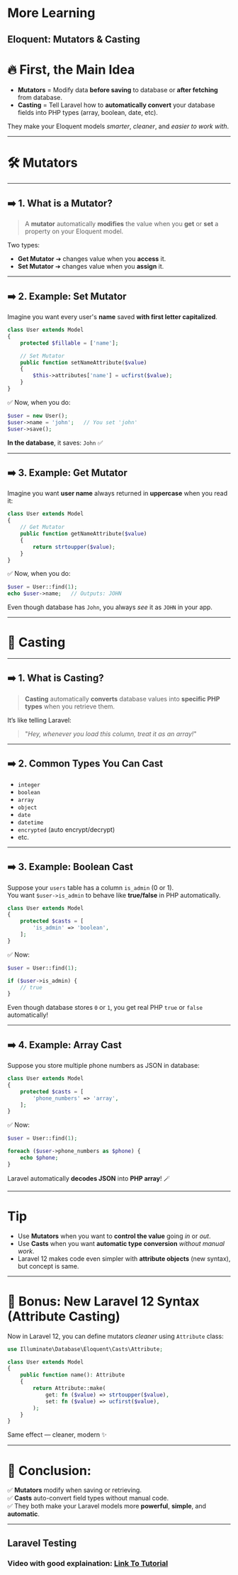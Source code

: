 # More Learning

## Eloquent: Mutators & Casting

# 🔥 First, the Main Idea

- **Mutators** = Modify data **before saving** to database or **after fetching** from database.
- **Casting** = Tell Laravel how to **automatically convert** your database fields into PHP types (array, boolean, date, etc).

They make your Eloquent models *smarter*, *cleaner*, and *easier to work with*.

---

# 🛠️ Mutators

---

## ➡️ 1. What is a Mutator?

> A **mutator** automatically **modifies** the value when you **get** or **set** a property on your Eloquent model.

Two types:
- **Get Mutator** ➔ changes value when you **access** it.
- **Set Mutator** ➔ changes value when you **assign** it.

---

## ➡️ 2. Example: Set Mutator

Imagine you want every user's **name** saved **with first letter capitalized**.

```php
class User extends Model
{
    protected $fillable = ['name'];

    // Set Mutator
    public function setNameAttribute($value)
    {
        $this->attributes['name'] = ucfirst($value);
    }
}
```

✅ Now, when you do:

```php
$user = new User();
$user->name = 'john';   // You set 'john'
$user->save();
```

**In the database**, it saves: `John` ✅

---

## ➡️ 3. Example: Get Mutator

Imagine you want **user name** always returned in **uppercase** when you read it:

```php
class User extends Model
{
    // Get Mutator
    public function getNameAttribute($value)
    {
        return strtoupper($value);
    }
}
```

✅ Now, when you do:

```php
$user = User::find(1);
echo $user->name;   // Outputs: JOHN
```

Even though database has `John`, you always *see* it as `JOHN` in your app.

---

# 🧬 Casting

---

## ➡️ 1. What is Casting?

> **Casting** automatically **converts** database values into **specific PHP types** when you retrieve them.

It’s like telling Laravel:

> "*Hey, whenever you load this column, treat it as an array!*"

---

## ➡️ 2. Common Types You Can Cast

- `integer`
- `boolean`
- `array`
- `object`
- `date`
- `datetime`
- `encrypted` (auto encrypt/decrypt)
- etc.

---

## ➡️ 3. Example: Boolean Cast

Suppose your `users` table has a column `is_admin` (0 or 1).  
You want `$user->is_admin` to behave like **true/false** in PHP automatically.

```php
class User extends Model
{
    protected $casts = [
        'is_admin' => 'boolean',
    ];
}
```

✅ Now:

```php
$user = User::find(1);

if ($user->is_admin) {
    // true
}
```

Even though database stores `0` or `1`, you get real PHP `true` or `false` automatically!

---

## ➡️ 4. Example: Array Cast

Suppose you store multiple phone numbers as JSON in database:

```php
class User extends Model
{
    protected $casts = [
        'phone_numbers' => 'array',
    ];
}
```

✅ Now:

```php
$user = User::find(1);

foreach ($user->phone_numbers as $phone) {
    echo $phone;
}
```

Laravel automatically **decodes JSON** into **PHP array**! 🪄

---

#  Tip

- Use **Mutators** when you want to **control the value** going *in* or *out*.
- Use **Casts** when you want **automatic type conversion** *without manual work*.
- Laravel 12 makes code even simpler with **attribute objects** (new syntax), but concept is same.

---

# 🚀 Bonus: New Laravel 12 Syntax (Attribute Casting)

Now in Laravel 12, you can define mutators *cleaner* using `Attribute` class:

```php
use Illuminate\Database\Eloquent\Casts\Attribute;

class User extends Model
{
    public function name(): Attribute
    {
        return Attribute::make(
            get: fn ($value) => strtoupper($value),
            set: fn ($value) => ucfirst($value),
        );
    }
}
```

Same effect — cleaner, modern ✨

---

# 🎯 Conclusion:

✅ **Mutators** modify when saving or retrieving.  
✅ **Casts** auto-convert field types without manual code.  
✅ They both make your Laravel models more **powerful**, **simple**, and **automatic**.

----

## Laravel Testing
### Video with good explaination: [Link To Tutorial](https://www.youtube.com/watch?v=ozsumbtTqpw)